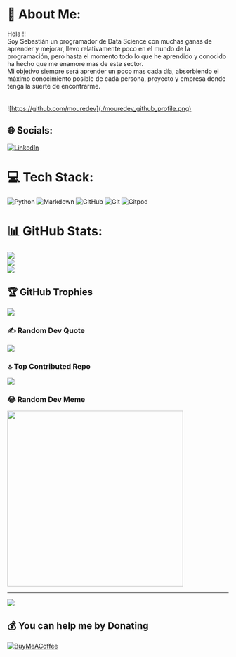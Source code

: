 # 💫 About Me:
Hola !!<br>Soy Sebastián un programador de Data Science con muchas ganas de aprender y mejorar, llevo relativamente poco en el mundo de la programación, pero hasta el momento todo lo que he aprendido y conocido ha hecho que me enamore mas de este sector.<br>Mi objetivo siempre será aprender un poco mas cada día, absorbiendo el máximo conocimiento posible de cada persona, proyecto y empresa donde tenga la suerte de encontrarme.<br><br><br>
![https://github.com/mouredev](./mouredev_github_profile.png)

## 🌐 Socials:
[![LinkedIn](https://img.shields.io/badge/LinkedIn-%230077B5.svg?logo=linkedin&logoColor=white)](https://linkedin.com/in/https://www.linkedin.com/in/sebastian-gonzalez-hincapie/) 

# 💻 Tech Stack:
![Python](https://img.shields.io/badge/python-3670A0?style=for-the-badge&logo=python&logoColor=ffdd54) ![Markdown](https://img.shields.io/badge/markdown-%23000000.svg?style=for-the-badge&logo=markdown&logoColor=white) ![GitHub](https://img.shields.io/badge/github-%23121011.svg?style=for-the-badge&logo=github&logoColor=white) ![Git](https://img.shields.io/badge/git-%23F05033.svg?style=for-the-badge&logo=git&logoColor=white) ![Gitpod](https://img.shields.io/badge/gitpod-f06611.svg?style=for-the-badge&logo=gitpod&logoColor=white)
# 📊 GitHub Stats:
![](https://github-readme-stats.vercel.app/api?username=SebastianGH20&theme=blueberry&hide_border=false&include_all_commits=true&count_private=true)<br/>
![](https://github-readme-streak-stats.herokuapp.com/?user=SebastianGH20&theme=blueberry&hide_border=false)<br/>
![](https://github-readme-stats.vercel.app/api/top-langs/?username=SebastianGH20&theme=blueberry&hide_border=false&include_all_commits=true&count_private=true&layout=compact)

## 🏆 GitHub Trophies
![](https://github-profile-trophy.vercel.app/?username=SebastianGH20&theme=radical&no-frame=false&no-bg=false&margin-w=4)

### ✍️ Random Dev Quote
![](https://quotes-github-readme.vercel.app/api?type=horizontal&theme=radical)

### 🔝 Top Contributed Repo
![](https://github-contributor-stats.vercel.app/api?username=SebastianGH20&limit=5&theme=dark&combine_all_yearly_contributions=true)

### 😂 Random Dev Meme
<img src='https://memer-new.vercel.app/' style="height: 400px;"/>

---
[![](https://visitcount.itsvg.in/api?id=SebastianGH20&icon=0&color=0)](https://visitcount.itsvg.in)

  ## 💰 You can help me by Donating
  [![BuyMeACoffee](https://img.shields.io/badge/Buy%20Me%20a%20Coffee-ffdd00?style=for-the-badge&logo=buy-me-a-coffee&logoColor=black)](https://buymeacoffee.com/Sebastian) 

  
<!-- Proudly created with GPRM ( https://gprm.itsvg.in ) -->
